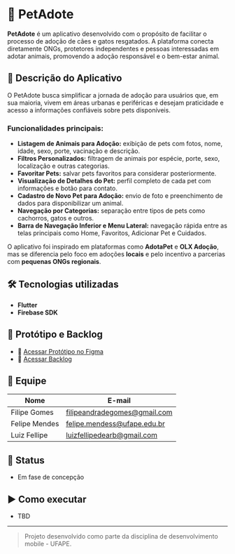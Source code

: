# 🐾 PetAdote

**PetAdote** é um aplicativo desenvolvido com o propósito de facilitar o processo de adoção de cães e gatos resgatados. A plataforma conecta diretamente ONGs, protetores independentes e pessoas interessadas em adotar animais, promovendo a adoção responsável e o bem-estar animal.

## 📱 Descrição do Aplicativo

O PetAdote busca simplificar a jornada de adoção para usuários que, em sua maioria, vivem em áreas urbanas e periféricas e desejam praticidade e acesso a informações confiáveis sobre pets disponíveis.

### Funcionalidades principais:
- **Listagem de Animais para Adoção:** exibição de pets com fotos, nome, idade, sexo, porte, vacinação e descrição.
- **Filtros Personalizados:** filtragem de animais por espécie, porte, sexo, localização e outras categorias.
- **Favoritar Pets:** salvar pets favoritos para considerar posteriormente.
- **Visualização de Detalhes do Pet:** perfil completo de cada pet com informações e botão para contato.
- **Cadastro de Novo Pet para Adoção:** envio de foto e preenchimento de dados para disponibilizar um animal.
- **Navegação por Categorias:** separação entre tipos de pets como cachorros, gatos e outros.
- **Barra de Navegação Inferior e Menu Lateral:** navegação rápida entre as telas principais como Home, Favoritos, Adicionar Pet e Cuidados.

O aplicativo foi inspirado em plataformas como **AdotaPet** e **OLX Adoção**, mas se diferencia pelo foco em adoções **locais** e pelo incentivo a parcerias com **pequenas ONGs regionais**.

## 🛠️ Tecnologias utilizadas

- **Flutter**
- **Firebase SDK**

## 📌 Protótipo e Backlog

- 🔗 [Acessar Protótipo no Figma](https://www.figma.com/design/c52xd53drkQAqOK8SjchHO/PetAdote?node-id=0-1&p=f)
- 📝 [Acessar Backlog](https://trello.com/b/pmKufRar/kanban-quadro-modelo)

## 👥 Equipe

| Nome           | E-mail                            |
|----------------|-----------------------------------|
| Filipe Gomes   | filipeandradegomes@gmail.com      |
| Felipe Mendes  | felipe.mendess@ufape.edu.br       |
| Luiz Fellipe   | luizfellipedearb@gmail.com        |

## 🚧 Status
- Em fase de concepção

## ▶️ Como executar
- TBD

---

> Projeto desenvolvido como parte da disciplina de desenvolvimento mobile - UFAPE.

